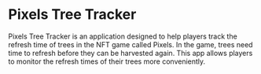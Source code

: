 # Pixels Tree Tracker

Pixels Tree Tracker is an application designed to help players track the refresh time of trees in the NFT game called Pixels. In the game, trees need time to refresh before they can be harvested again. This app allows players to monitor the refresh times of their trees more conveniently.
